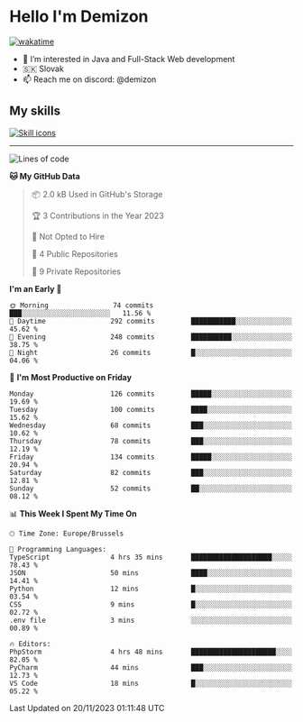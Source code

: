 # Hello I'm Demizon
[![wakatime](https://wakatime.com/badge/user/6ad1949f-d6d7-44f9-9eee-c35e54cc499b.svg)](https://wakatime.com/@6ad1949f-d6d7-44f9-9eee-c35e54cc499b)
- 👀 I’m interested in Java and Full-Stack Web development
- 🇸🇰 Slovak
- 📫 Reach me on discord: @demizon

## My skills
[![Skill icons](https://skillicons.dev/icons?i=java,js,ts,html,css,react,nextjs,tailwind,supabase,py,git,docker,linux,mysql,postgres,mongo&theme=dark)](https://github.com/Demizon3433)

---

<!--START_SECTION:waka-->
![Lines of code](https://img.shields.io/badge/From%20Hello%20World%20I%27ve%20Written-139.8%20thousand%20lines%20of%20code-blue)

**🐱 My GitHub Data** 

> 📦 2.0 kB Used in GitHub's Storage 
 > 
> 🏆 3 Contributions in the Year 2023
 > 
> 🚫 Not Opted to Hire
 > 
> 📜 4 Public Repositories 
 > 
> 🔑 9 Private Repositories 
 > 
**I'm an Early 🐤** 

```text
🌞 Morning                74 commits          ███░░░░░░░░░░░░░░░░░░░░░░   11.56 % 
🌆 Daytime                292 commits         ███████████░░░░░░░░░░░░░░   45.62 % 
🌃 Evening                248 commits         ██████████░░░░░░░░░░░░░░░   38.75 % 
🌙 Night                  26 commits          █░░░░░░░░░░░░░░░░░░░░░░░░   04.06 % 
```
📅 **I'm Most Productive on Friday** 

```text
Monday                   126 commits         █████░░░░░░░░░░░░░░░░░░░░   19.69 % 
Tuesday                  100 commits         ████░░░░░░░░░░░░░░░░░░░░░   15.62 % 
Wednesday                68 commits          ███░░░░░░░░░░░░░░░░░░░░░░   10.62 % 
Thursday                 78 commits          ███░░░░░░░░░░░░░░░░░░░░░░   12.19 % 
Friday                   134 commits         █████░░░░░░░░░░░░░░░░░░░░   20.94 % 
Saturday                 82 commits          ███░░░░░░░░░░░░░░░░░░░░░░   12.81 % 
Sunday                   52 commits          ██░░░░░░░░░░░░░░░░░░░░░░░   08.12 % 
```


📊 **This Week I Spent My Time On** 

```text
🕑︎ Time Zone: Europe/Brussels

💬 Programming Languages: 
TypeScript               4 hrs 35 mins       ████████████████████░░░░░   78.43 % 
JSON                     50 mins             ████░░░░░░░░░░░░░░░░░░░░░   14.41 % 
Python                   12 mins             █░░░░░░░░░░░░░░░░░░░░░░░░   03.54 % 
CSS                      9 mins              █░░░░░░░░░░░░░░░░░░░░░░░░   02.72 % 
.env file                3 mins              ░░░░░░░░░░░░░░░░░░░░░░░░░   00.89 % 

🔥 Editors: 
PhpStorm                 4 hrs 48 mins       █████████████████████░░░░   82.05 % 
PyCharm                  44 mins             ███░░░░░░░░░░░░░░░░░░░░░░   12.73 % 
VS Code                  18 mins             █░░░░░░░░░░░░░░░░░░░░░░░░   05.22 % 
```


 Last Updated on 20/11/2023 01:11:48 UTC
<!--END_SECTION:waka-->
